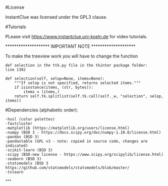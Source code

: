 #License 


InstantClue was licensed under the GPL3 clause.



#Tutorials 


PLease visit https://www.instantclue.uni-koeln.de for video tutorials.

   
   
******************** IMPORTANT NOTE ********************

To make the treeview work you will have to change 
the function 

    def selection in the ttk.py file in the tkinter package folder:
	line 1392
    
    def selection(self, selop=None, items=None):
        """If selop is not specified, returns selected items."""
        if isinstance(items, (str, bytes)):
            items = (items,)
        return self.tk.splitlist(self.tk.call(self._w, "selection", selop, items))

#Dependencies (alphabetic order):
    
    -husl (color palettes)
    -fastcluster
    -matplotlib (https://matplotlib.org/users/license.html)
    -numpy (BSD 3 - https://docs.scipy.org/doc/numpy-1.10.0/license.html)
    -pandas (BSD 3)
    -pandastable (GPL v3 - note: copied in source code, changes are indicated)
    -scikit-learn (BSD 3)
    -scipy (‎BSD-new license - https://www.scipy.org/scipylib/license.html)
    -seaborn (BSD 3)
    -statsmodels (BSD 3 https://github.com/statsmodels/statsmodels/blob/master/
    -tslearn
    
"""



